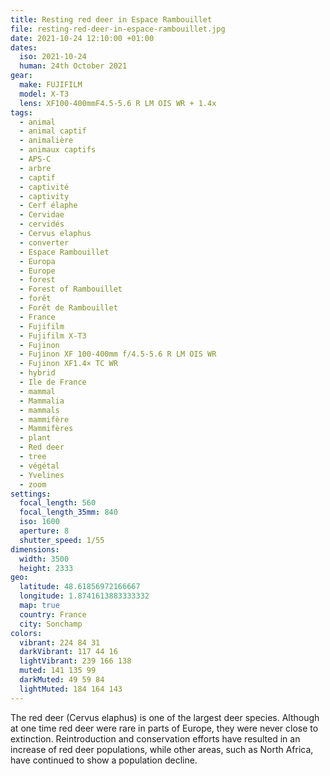 ```yaml
---
title: Resting red deer in Espace Rambouillet
file: resting-red-deer-in-espace-rambouillet.jpg
date: 2021-10-24 12:10:00 +01:00
dates:
  iso: 2021-10-24
  human: 24th October 2021
gear:
  make: FUJIFILM
  model: X-T3
  lens: XF100-400mmF4.5-5.6 R LM OIS WR + 1.4x
tags:
  - animal
  - animal captif
  - animalière
  - animaux captifs
  - APS-C
  - arbre
  - captif
  - captivité
  - captivity
  - Cerf élaphe
  - Cervidae
  - cervidés
  - Cervus elaphus
  - converter
  - Espace Rambouillet
  - Europa
  - Europe
  - forest
  - Forest of Rambouillet
  - forêt
  - Forêt de Rambouillet
  - France
  - Fujifilm
  - Fujifilm X-T3
  - Fujinon
  - Fujinon XF 100-400mm f/4.5-5.6 R LM OIS WR
  - Fujinon XF1.4× TC WR
  - hybrid
  - Ile de France
  - mammal
  - Mammalia
  - mammals
  - mammifère
  - Mammifères
  - plant
  - Red deer
  - tree
  - végétal
  - Yvelines
  - zoom
settings:
  focal_length: 560
  focal_length_35mm: 840
  iso: 1600
  aperture: 8
  shutter_speed: 1/55
dimensions:
  width: 3500
  height: 2333
geo:
  latitude: 48.61856972166667
  longitude: 1.8741613883333332
  map: true
  country: France
  city: Sonchamp
colors:
  vibrant: 224 84 31
  darkVibrant: 117 44 16
  lightVibrant: 239 166 138
  muted: 141 135 99
  darkMuted: 49 59 84
  lightMuted: 184 164 143
---
```


The red deer (Cervus elaphus) is one of the largest deer species. Although at one time red deer were rare in parts of Europe, they were never close to extinction. Reintroduction and conservation efforts have resulted in an increase of red deer populations, while other areas, such as North Africa, have continued to show a population decline.
